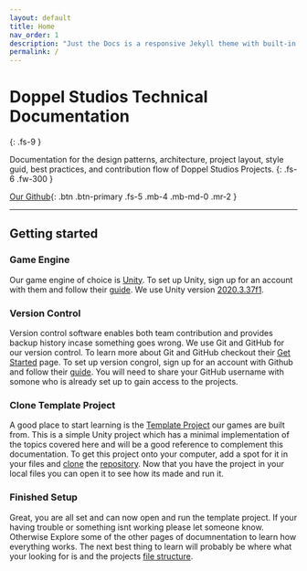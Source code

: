 ```yaml
---
layout: default
title: Home
nav_order: 1
description: "Just the Docs is a responsive Jekyll theme with built-in search that is easily customizable and hosted on GitHub Pages."
permalink: /
---
```


# Doppel Studios Technical Documentation
{: .fs-9 }

Documentation for the design patterns, architecture, project layout, style guid, best practices, and contribution flow of Doppel Studios Projects.
{: .fs-6 .fw-300 }

[Our Github](https://github.com/Doppel-Studios){: .btn .btn-primary .fs-5 .mb-4 .mb-md-0 .mr-2 }

---

## Getting started

### Game Engine

Our game engine of choice is [Unity](https://unity.com/). To set up Unity, sign up for an account with them and follow their [guide](https://unity.com/download). We use Unity version [2020.3.37f1](https://unity3d.com/unity/qa/lts-releases).

### Version Control

Version control software enables both team contribution and provides backup history incase something goes wrong. We use Git and GitHub for our version control. To learn more about Git and GitHub checkout their [Get Started](https://docs.github.com/en/get-started) page. To set up version congrol, sign up for an account with Github and follow their [guide](https://docs.github.com/en/get-started/quickstart/set-up-git). You will need to share your GitHub username with somone who is already set up to gain access to the projects.

### Clone Template Project

A good place to start learning is the [Template Project](https://github.com/Doppel-Studios/Template-Project) our games are built from. This is a simple Unity project which has a minimal implementation of the topics covered here and will be a good reference to complement this documentation. To get this project onto your computer, add a spot for it in your files and [clone](https://docs.github.com/en/repositories/creating-and-managing-repositories/cloning-a-repository) the [repository](https://github.com/Doppel-Studios/Template-Project). Now that you have the project in your local files you can open it to see how its made and run it.

### Finished Setup

Great, you are all set and can now open and run the template project. If your having trouble or something isnt working please let someone know. Otherwise Explore some of the other pages of documnentation to learn how everything works. The next best thing to learn will probably be where what your looking for is and the projects [file structure](file-structure).